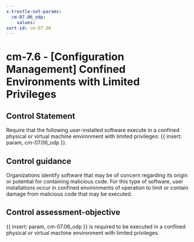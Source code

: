 ```yaml
---
x-trestle-set-params:
  cm-07.06_odp:
    values:
sort-id: cm-07.06
---
```


# cm-7.6 - \[Configuration Management\] Confined Environments with Limited Privileges

## Control Statement

Require that the following user-installed software execute in a confined physical or virtual machine environment with limited privileges: {{ insert: param, cm-07.06_odp }}.

## Control guidance

Organizations identify software that may be of concern regarding its origin or potential for containing malicious code. For this type of software, user installations occur in confined environments of operation to limit or contain damage from malicious code that may be executed.

## Control assessment-objective

{{ insert: param, cm-07.06_odp }} is required to be executed in a confined physical or virtual machine environment with limited privileges.
